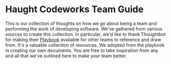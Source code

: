 # Haught Codeworks Team Guide

This is our collection of thoughts on how we go about being a team and performing the work of developing software.  We've gathered from various sources to create this collection. In particular, we'd like to thank Thoughtbot for making their [Playbook](https://playbook.thoughtbot.com) available for other teams to reference and draw from. It's a valuable collection of resources. We adopted from the playbook in creating our own documents. You are free to take inspiration from any and all that we've outlined here to make your team better.

